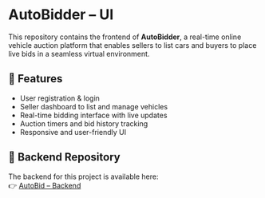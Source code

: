 # AutoBidder – UI

This repository contains the frontend of **AutoBidder**, a real-time online vehicle auction platform that enables sellers to list cars and buyers to place live bids in a seamless virtual environment.

## 🌟 Features
- User registration & login
- Seller dashboard to list and manage vehicles
- Real-time bidding interface with live updates
- Auction timers and bid history tracking
- Responsive and user-friendly UI

## 🔗 Backend Repository
The backend for this project is available here:  
👉 [AutoBid – Backend](https://github.com/M-Talha-Jabbar/AutoBidder-Backend)
